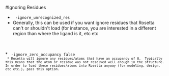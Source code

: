 #Ignoring Residues

* <code> -ignore_unrecognized_res </code>
 * Generally, this can be used if you want ignore residues that Rosetta can't or shouldn't load (for instance, you are interested in a different region than where the ligand is it, etc etc
<br>
<br>
* <code> -ignore_zero_occupancy false <code>
 * Rosetta will ignore any residues/atoms that have an occupancy of 0.  Typically this means that the atom or residue was not resolved well enough in the structure.  In order to load these residues/atoms into Rosetta anyway (for modeling, design, etc etc.), pass this option.  